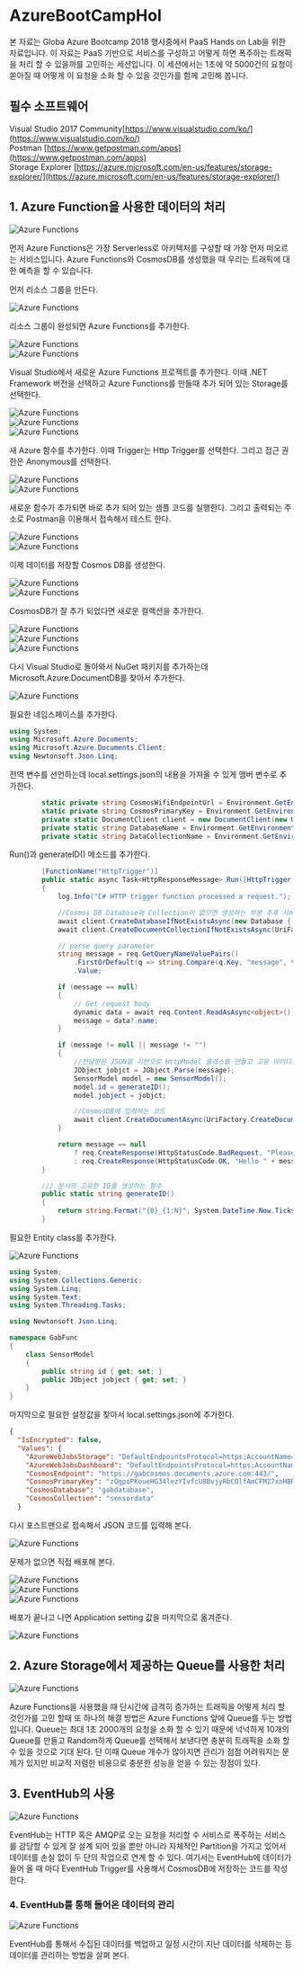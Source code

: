 # AzureBootCampHol
본 자료는 Globa Azure Bootcamp 2018 행사중에서 PaaS Hands on Lab을 위한 자료입니다. 이 자료는 PaaS 기반으로 서비스를 구성하고 어떻게 하면 폭주하는 트래픽을 처리 할 수 있을까를 고민하는 세션입니다. 
 이 세션에서는 1초에 약 5000건의 요청이 쏟아질 때 어떻게 이 요청을 소화 할 수 있을 것인가를 함께 고민해 봅니다. 

## 필수 소프트웨어

Visual Studio 2017 Community[https://www.visualstudio.com/ko/](https://www.visualstudio.com/ko/)<br>
Postman [https://www.getpostman.com/apps](https://www.getpostman.com/apps)<br>
Storage Explorer [https://azure.microsoft.com/en-us/features/storage-explorer/](https://azure.microsoft.com/en-us/features/storage-explorer/)<br>

## 1. Azure Function을 사용한 데이터의 처리
![Azure Functions](https://github.com/KoreaEva/AzureBootCampHol/blob/master/images/a1.PNG)<br>

 먼저 Azure Functions은 가장 Serverless로 아키텍처를 구성할 때 가장 먼저 떠오르는 서비스입니다. Azure Functions와 CosmosDB를 생성했을 때 우리는 트래픽에 대한 예측을 할 수 있습니다. 

먼저 리소스 그룹을 만든다.

![Azure Functions](https://github.com/KoreaEva/AzureBootCampHol/blob/master/images/01/0001.png)<br>

리소스 그룹이 완성되면 Azure Functions를 추가한다. 

![Azure Functions](https://github.com/KoreaEva/AzureBootCampHol/blob/master/images/01/0002.png)<br>
![Azure Functions](https://github.com/KoreaEva/AzureBootCampHol/blob/master/images/01/0003.png)<br>

Visual Studio에서 새로운 Azure Functions 프로젝트를 추가한다. 이때 .NET Framework 버전을 선택하고 Azure Functions를 만들때 추가 되어 있는 Storage를 선택한다. 

![Azure Functions](https://github.com/KoreaEva/AzureBootCampHol/blob/master/images/01/0006.png)<br>
![Azure Functions](https://github.com/KoreaEva/AzureBootCampHol/blob/master/images/01/0008.png)<br>
![Azure Functions](https://github.com/KoreaEva/AzureBootCampHol/blob/master/images/01/0007.png)<br>

새 Azure 함수를 추가한다. 이때 Trigger는 Http Trigger를 선택한다. 그리고 접근 권한은 Anonymous를 선택한다. 

![Azure Functions](https://github.com/KoreaEva/AzureBootCampHol/blob/master/images/01/0004.png)<br>
![Azure Functions](https://github.com/KoreaEva/AzureBootCampHol/blob/master/images/01/0005.png)<br>

새로운 함수가 추가되면 바로 추가 되어 있는 샘플 코드를 실행한다. 그리고 출력되는 주소로 Postman을 이용해서 접속해서 테스트 한다. 

![Azure Functions](https://github.com/KoreaEva/AzureBootCampHol/blob/master/images/01/0009.png)<br>
![Azure Functions](https://github.com/KoreaEva/AzureBootCampHol/blob/master/images/01/0010.png)<br>

이제 데이터를 저장할 Cosmos DB를 생성한다. 

![Azure Functions](https://github.com/KoreaEva/AzureBootCampHol/blob/master/images/01/0011.png)<br>
![Azure Functions](https://github.com/KoreaEva/AzureBootCampHol/blob/master/images/01/0012.png)<br>

CosmosDB가 잘 추가 되었다면 새로운 컬랙션을 추가한다. 

![Azure Functions](https://github.com/KoreaEva/AzureBootCampHol/blob/master/images/01/0013.png)<br>
![Azure Functions](https://github.com/KoreaEva/AzureBootCampHol/blob/master/images/01/0014.png)<br>
![Azure Functions](https://github.com/KoreaEva/AzureBootCampHol/blob/master/images/01/0015.png)<br>

다시 Visual Studio로 돌아와서 NuGet 패키지를 추가하는데 Microsoft.Azure.DocumentDB를 찾아서 추가한다.

![Azure Functions](https://github.com/KoreaEva/AzureBootCampHol/blob/master/images/01/0016.png)<br>

필요한 네임스페이스를 추가한다. 

```csharp
using System;
using Microsoft.Azure.Documents;
using Microsoft.Azure.Documents.Client;
using Newtonsoft.Json.Linq;
```

전역 변수를 선언하는데 local.settings.json의 내용을 가져올 수 있게 맴버 변수로 추가한다. 

```csharp
        static private string CosmosWifiEndpointUrl = Environment.GetEnvironmentVariable("CosmosEndpoint");
        static private string CosmosPrimaryKey = Environment.GetEnvironmentVariable("CosmosPrimaryKey");
        private static DocumentClient client = new DocumentClient(new Uri(CosmosWifiEndpointUrl), CosmosPrimaryKey);
        private static string DatabaseName = Environment.GetEnvironmentVariable("CosmosDatabase");
        private static string DataCollectionName = Environment.GetEnvironmentVariable("CosmosCollection");
```

Run()과 generateID() 메소드를 추가한다. 

```csharp
        [FunctionName("HttpTrigger")]
        public static async Task<HttpResponseMessage> Run([HttpTrigger(AuthorizationLevel.Anonymous, "get", "post", Route = null)]HttpRequestMessage req, TraceWriter log)
        {
            log.Info("C# HTTP trigger function processed a request.");

            //Cosmos DB Database와 Collection이 없으면 생성하는 부분 추후 서비스가 안정되면 삭제될 코드
            await client.CreateDatabaseIfNotExistsAsync(new Database { Id = DatabaseName });
            await client.CreateDocumentCollectionIfNotExistsAsync(UriFactory.CreateDatabaseUri(DatabaseName), new DocumentCollection { Id = DataCollectionName });

            // parse query parameter
            string message = req.GetQueryNameValuePairs()
                .FirstOrDefault(q => string.Compare(q.Key, "message", true) == 0)
                .Value;

            if (message == null)
            {
                // Get request body
                dynamic data = await req.Content.ReadAsAsync<object>();
                message = data?.name;
            }

            if (message != null || message != "")
            {
                //전달받은 JSON을 기반으로 HttpModel 클래스를 만들고 고유 아이디를 첨부하는 부분
                JObject jobjct = JObject.Parse(message);
                SensorModel model = new SensorModel();
                model.id = generateID();
                model.jobject = jobjct;

                //CosmosDB에 입력하는 코드
                await client.CreateDocumentAsync(UriFactory.CreateDocumentCollectionUri(DatabaseName, DataCollectionName), model);
            }

            return message == null
                ? req.CreateResponse(HttpStatusCode.BadRequest, "Please pass a name on the query string or in the request body")
                : req.CreateResponse(HttpStatusCode.OK, "Hello " + message);
        }

        /// 문서의 고유한 ID를 생성하는 함수
        public static string generateID()
        {
            return string.Format("{0}_{1:N}", System.DateTime.Now.Ticks, Guid.NewGuid());
        }
```

필요한 Entity class를 추가한다. 

![Azure Functions](https://github.com/KoreaEva/AzureBootCampHol/blob/master/images/01/0017.png)<br>

```csharp
using System;
using System.Collections.Generic;
using System.Linq;
using System.Text;
using System.Threading.Tasks;

using Newtonsoft.Json.Linq;

namespace GabFunc
{
    class SensorModel
    {
        public string id { get; set; }
        public JObject jobject { get; set; }
    }
}
```

마지막으로 필요한 설정값을 찾아서 local.settings.json에 추가한다. 
```json
{
  "IsEncrypted": false,
  "Values": {
    "AzureWebJobsStorage": "DefaultEndpointsProtocol=https;AccountName=gabfuncstorage;AccountKey=B4yaYjrWkEYrssM8xLZswaUZDG1hEYAQI8065fue7qvLmxu/pKS+gSqm0X0OFtYOZAb1QsRi7MPC23do9QEejg==",
    "AzureWebJobsDashboard": "DefaultEndpointsProtocol=https;AccountName=gabfuncstorage;AccountKey=B4yaYjrWkEYrssM8xLZswaUZDG1hEYAQI8065fue7qvLmxu/pKS+gSqm0X0OFtYOZAb1QsRi7MPC23do9QEejg==",
    "CosmosEndpoint": "https://gabcosmos.documents.azure.com:443/",
    "CosmosPrimaryKey": "zQgpoPKoueHG34lezYIvfcU8BvjyRbCOlfAmCFM27xnHBRRQLoDEpcuHbFd9wlEjTfKUJE0CBSKUxhpT08afeA==",
    "CosmosDatabase": "gabdatabase",
    "CosmosCollection": "sensordata"
  }
```

다시 포스트맨으로 접속해서 JSON 코드를 입력해 본다.

![Azure Functions](https://github.com/KoreaEva/AzureBootCampHol/blob/master/images/01/0018.png)<br>

문제가 없으면 직접 배포해 본다. 

![Azure Functions](https://github.com/KoreaEva/AzureBootCampHol/blob/master/images/01/0019.png)<br>
![Azure Functions](https://github.com/KoreaEva/AzureBootCampHol/blob/master/images/01/0020.png)<br>
![Azure Functions](https://github.com/KoreaEva/AzureBootCampHol/blob/master/images/01/0021.png)<br>

배포가 끝나고 나면 Application setting 값을 마지막으로 옮겨준다. 

![Azure Functions](https://github.com/KoreaEva/AzureBootCampHol/blob/master/images/01/0022.png)<br>


## 2. Azure Storage에서 제공하는 Queue를 사용한 처리
![Azure Functions](https://github.com/KoreaEva/AzureBootCampHol/blob/master/images/a2.PNG)<br>

Azure Functions을 사용했을 때 단시간에 급격히 증가하는 트래픽을 어떻게 처리 할 것인가를 고민 할때 또 하나의 해결 방법은 Azure Functions 앞에 Queue를 두는 방법입니다. Queue는 최대 1초 2000개의 요청을 소화 할 수 있기 때문에 넉넉하게 10개의 Queue를 만들고 Random하게 Queue를 선택해서 보낸다면 충분히 트래픽을 소화 할 수 있을 것으로 기대 된다. 
 단 이때 Queue 개수가 많아지면 관리가 점점 어려워지는 문제가 있지만 비교적 저렴한 비용으로 충분한 성능을 얻을 수 있는 장점이 있다. 

## 3. EventHub의 사용

![Azure Functions](https://github.com/KoreaEva/AzureBootCampHol/blob/master/images/a3.PNG)<br>

EventHub는 HTTP 혹은 AMQP로 오는 요청을 처리할 수 서비스로 폭주하는 서비스를 감당할 수 있게 잘 설계 되어 있을 뿐만 아니라 자체적인 Partition을 가지고 있어서 데이터를 손실 없이 두 단의 작업으로 연계 할 수 있다. 
 여기서는 EventHub에 데이터가 들어 올 때 마다 EventHub Trigger를 사용해서 CosmosDB에 저장하는 코드를 작성한다. 

### 4. EventHub를 통해 들어온 데이터의 관리

![Azure Functions](https://github.com/KoreaEva/AzureBootCampHol/blob/master/images/a4.PNG)<br>

EventHub를 통해서 수집된 데이터를 백업하고 일정 시간이 지난 데이터를 삭제하는 등 데이터를 관리하는 방법을 살펴 본다. 